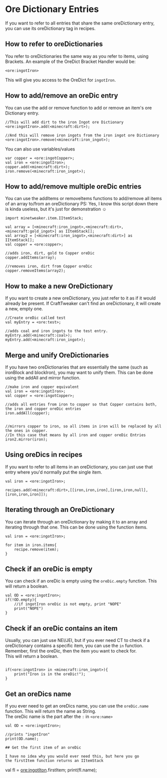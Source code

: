 # Ore Dictionary  Entries

If you want to refer to all entries that share the same oreDictionary entry, you can use its oreDictionary tag in recipes.


## How to refer to oreDictionaries

You refer to oreDictionaries the same way as you refer to items, using Brackets.
An example of the OreDict Bracket Handler would be:

```
<ore:ingotIron>
```

This will give you access to the OreDict for `ingotIron`.


## How to add/remove an oreDic entry

You can use the add or remove function to add or remove an item's ore Dictionary entry.
```
//This will add dirt to the iron Ingot ore Dictionary
<ore:ingotIron>.add(<minecraft:dirt>);

//And this will remove iron ingots from the iron ingot ore Dictionary
<ore:ingotIron>.remove(<minecraft:iron_ingot>);
```

You can also use variables/values
```
var copper = <ore:ingotCopper>;
val iron = <ore:ingotIron>;
copper.add(<minecraft:dirt>);
iron.remove(<minecraft:iron_ingot>);
```

## How to add/remove multiple oreDic entries

You can use the addItems or removeItems functions to add/remove all items of an array to/from an oreDictionary
PS: Yes, I know this script down there is kinda useless, but it's just for demonstration ☺
```
import minetweaker.item.IItemStack;

val array = [<minecraft:iron_ingot>,<minecraft:dirt>,<minecraft:gold_ingot>] as IItemStack[];
val array2 = [<minecraft:iron_ingot>,<minecraft:dirt>] as IItemStack[];
val copper = <ore:copper>;

//adds iron, dirt, gold to Copper oreDic
copper.addItems(array);

//removes iron, dirt from Copper oreDic
copper.removeItems(array2);

```


## How to make a new OreDictionary

If you want to create a new oreDictionary, you just refer to it as if it would already be present.
If CraftTweaker can't find an oreDictionary, it will create a new, empty one.

```
//Create oreDic called test
val myEntry = <ore:test>;

//adds coal and iron ingots to the test entry.
myEntry.add(<minecraft:coal>);
myEntry.add(<minecraft:iron_ingot>);
```

## Merge and unify OreDictionaries

If you have two oreDictionaries that are essentially the same (such as ironBlock and blockIron), you may want to unify them.
This can be done using the addAll and mirror function.

```
//make iron and copper equivalent
val iron = <ore:ingotIron>;
val copper = <ore:ingotCopper>;

//adds all entries from iron to copper so that Copper contains both, the iron and copper oreDic entries
iron.addAll(copper); 


//mirrors copper to iron, so all items in iron will be replaced by all the ones in copper.
//In this case that means by all iron and copper oreDic Entries
iron2.mirror(iron);
```

## Using oreDics in recipes

If you want to refer to all items in an oreDictionary, you can just use that entry where you'd normally put the single item.
```
val iron = <ore:ingotIron>;

recipes.add(<minecraft:dirt>,[[iron,iron,iron],[iron,iron,null],[iron,iron,iron]]);
```

## Iterating through an OreDictionary

You can iterate through an oreDictionary by making it to an array and iterating through that one.
This can be done using the function items.

```
val iron = <ore:ingotIron>;

for item in iron.items{
	recipe.remove(item);
}
```

## Check if an oreDic is empty

You can check if an oreDic is empty using the `oreDic.empty` function. This will return a boolean.
```
val OD = <ore:ingotIron>;
if(!OD.empty){
	//if ingotIron oreDic is not empty, print "NOPE"
	print("NOPE")
}
```

## Check if an oreDic contains an item

Usually, you can just use NEI/JEI, but if you ever need CT to check if a oreDictionary contains a specific item, you can use the `in` function.  
Remember, first the oreDic, then the item you want to check for.  
This will return a boolean.

```

if(<ore:ingotIron> in <minecraft:iron_ingot>){
	print("Iron is in the oreDic!");
}
```

## Get an oreDics name

If you ever need to get an oreDics name, you can use the `oreDic.name` function. This will return the name as String.  
The oreDic name is the part after the `:` in `<ore:name>`
```
val OD = <ore:ingotIron>;

//prints "ingotIron"
print(OD.name);

## Get the first item of an oreDic

I have no idea why you would ever need this, but here you go
the firstItem function returns an IItemStack

```
val fI = <ore:ingotIton>.firstItem;
print(fI.name);
```